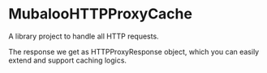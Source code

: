 # MubalooHTTPProxyCache
A library project to handle all HTTP requests.

The response we get as HTTPProxyResponse object, which you can easily extend and support caching logics.
